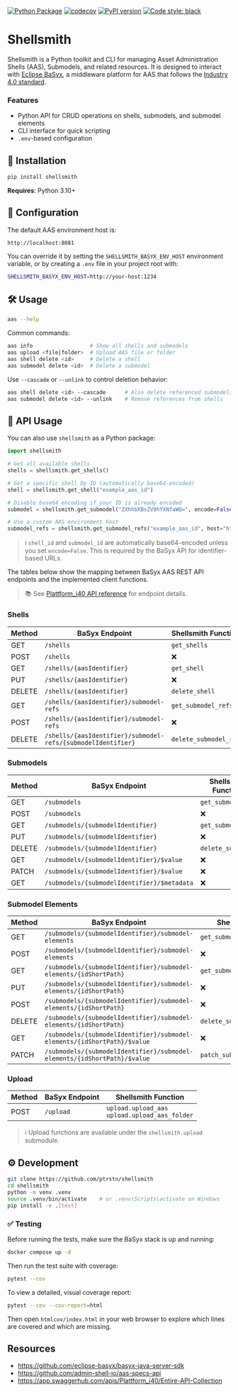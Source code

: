 [![Python Package](https://github.com/ptrstn/shellsmith/actions/workflows/python-package.yaml/badge.svg)](https://github.com/ptrstn/shellsmith/actions/workflows/python-package.yaml)
[![codecov](https://codecov.io/gh/ptrstn/shellsmith/branch/main/graph/badge.svg)](https://codecov.io/gh/ptrstn/shellsmith)
[![PyPI version](https://badge.fury.io/py/shellsmith.svg)](https://badge.fury.io/py/shellsmith)
[![Code style: black](https://img.shields.io/badge/code%20style-black-000000.svg)](https://github.com/psf/black)

# Shellsmith

Shellsmith is a Python toolkit and CLI for managing Asset Administration Shells (AAS), Submodels, and related resources. 
It is designed to interact with [Eclipse BaSyx](https://www.eclipse.org/basyx/), a middleware platform for AAS that follows the [Industry 4.0 standard](https://industrialdigitaltwin.org/en/content-hub/aasspecifications).

### Features

- Python API for CRUD operations on shells, submodels, and submodel elements
- CLI interface for quick scripting
- `.env`-based configuration

## 🚀 Installation

```bash
pip install shellsmith
```

**Requires**: Python 3.10+

## 🔧 Configuration

The default AAS environment host is:

```
http://localhost:8081
```

You can override it by setting the `SHELLSMITH_BASYX_ENV_HOST` environment variable, or by creating a `.env` file in your project root with:

```bash
SHELLSMITH_BASYX_ENV_HOST=http://your-host:1234
```

## 🛠️ Usage

```bash
aas --help
```

Common commands:

```bash
aas info                  # Show all shells and submodels
aas upload <file|folder>  # Upload AAS file or folder
aas shell delete <id>     # Delete a shell
aas submodel delete <id>  # Delete a submodel
```

Use `--cascade` or `--unlink` to control deletion behavior:

```bash
aas shell delete <id> --cascade      # Also delete referenced submodels
aas submodel delete <id> --unlink    # Remove references from shells
```

## 📡 API Usage

You can also use `shellsmith` as a Python package:

```python
import shellsmith

# Get all available shells
shells = shellsmith.get_shells()

# Get a specific shell by ID (automatically base64-encoded)
shell = shellsmith.get_shell("example_aas_id")

# Disable base64 encoding if your ID is already encoded
submodel = shellsmith.get_submodel("ZXhhbXBsZV9hYXNfaWQ=", encode=False)

# Use a custom AAS environment host
submodel_refs = shellsmith.get_submodel_refs("example_aas_id", host="http://localhost:8081")
```

> ℹ️ `shell_id` and `submodel_id` are automatically base64-encoded unless you set `encode=False`. This is required by the BaSyx API for identifier-based URLs.

The tables below show the mapping between BaSyx AAS REST API endpoints and the implemented client functions.

> 📚 See [Plattform_i40 API reference](https://app.swaggerhub.com/apis/Plattform_i40/Entire-API-Collection) for endpoint details.

### Shells

| Method | BaSyx Endpoint                                               | Shellsmith Function   |
|--------|--------------------------------------------------------------|-----------------------|
| GET    | `/shells`                                                    | `get_shells`          |
| POST   | `/shells`                                                    | ❌                     |
| GET    | `/shells/{aasIdentifier}`                                    | `get_shell`           |
| PUT    | `/shells/{aasIdentifier}`                                    | ❌                     |
| DELETE | `/shells/{aasIdentifier}`                                    | `delete_shell`        |
| GET    | `/shells/{aasIdentifier}/submodel-refs`                      | `get_submodel_refs`   |
| POST   | `/shells/{aasIdentifier}/submodel-refs`                      | ❌                     |
| DELETE | `/shells/{aasIdentifier}/submodel-refs/{submodelIdentifier}` | `delete_submodel_ref` |

### Submodels

| Method | BaSyx Endpoint                              | Shellsmith Function |
|--------|---------------------------------------------|---------------------|
| GET    | `/submodels`                                | `get_submodels`     |
| POST   | `/submodels`                                | ❌                   |
| GET    | `/submodels/{submodelIdentifier}`           | `get_submodel`      |
| PUT    | `/submodels/{submodelIdentifier}`           | ❌                   |
| DELETE | `/submodels/{submodelIdentifier}`           | `delete_submodel`   |
| GET    | `/submodels/{submodelIdentifier}/$value`    | ❌                   |
| PATCH  | `/submodels/{submodelIdentifier}/$value`    | ❌                   |
| GET    | `/submodels/{submodelIdentifier}/$metadata` | ❌                   |

### Submodel Elements

| Method | BaSyx Endpoint                                                           | Shellsmith Function            |
|--------|--------------------------------------------------------------------------|--------------------------------|
| GET    | `/submodels/{submodelIdentifier}/submodel-elements`                      | `get_submodel_elements`        |
| POST   | `/submodels/{submodelIdentifier}/submodel-elements`                      | ❌                              |
| GET    | `/submodels/{submodelIdentifier}/submodel-elements/{idShortPath}`        | `get_submodel_element`         |
| PUT    | `/submodels/{submodelIdentifier}/submodel-elements/{idShortPath}`        | ❌                              |
| POST   | `/submodels/{submodelIdentifier}/submodel-elements/{idShortPath}`        | ❌                              |
| DELETE | `/submodels/{submodelIdentifier}/submodel-elements/{idShortPath}`        | `delete_submodel_element`      |
| GET    | `/submodels/{submodelIdentifier}/submodel-elements/{idShortPath}/$value` | ❌                              |
| PATCH  | `/submodels/{submodelIdentifier}/submodel-elements/{idShortPath}/$value` | `patch_submodel_element_value` |

### Upload

| Method | BaSyx Endpoint | Shellsmith Function                                 |
|--------|----------------|-----------------------------------------------------|
| POST   | `/upload`      | `upload.upload_aas` <br> `upload.upload_aas_folder` |

> ℹ️ Upload functions are available under the `shellsmith.upload` submodule.

## ⚙️ Development

```bash
git clone https://github.com/ptrstn/shellsmith
cd shellsmith
python -m venv .venv
source .venv/bin/activate    # or .venv\Scripts\activate on Windows
pip install -e .[test]
```

### ✅ Testing

Before running the tests, make sure the BaSyx stack is up and running:

```bash
docker compose up -d
```

Then run the test suite with coverage:

```bash
pytest --cov
```

To view a detailed, visual coverage report:

```bash
pytest --cov --cov-report=html
```

Then open `htmlcov/index.html` in your web browser to explore which lines are covered and which are missing.

## Resources

- https://github.com/eclipse-basyx/basyx-java-server-sdk
- https://github.com/admin-shell-io/aas-specs-api
- https://app.swaggerhub.com/apis/Plattform_i40/Entire-API-Collection
